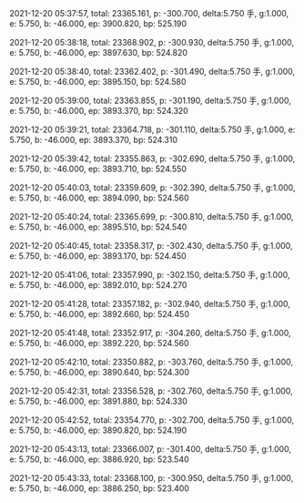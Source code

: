 2021-12-20 05:37:57, total: 23365.161, p: -300.700, delta:5.750 手, g:1.000, e: 5.750, b: -46.000, ep: 3900.820, bp: 525.190

2021-12-20 05:38:18, total: 23368.902, p: -300.930, delta:5.750 手, g:1.000, e: 5.750, b: -46.000, ep: 3897.630, bp: 524.820

2021-12-20 05:38:40, total: 23362.402, p: -301.490, delta:5.750 手, g:1.000, e: 5.750, b: -46.000, ep: 3895.150, bp: 524.580

2021-12-20 05:39:00, total: 23363.855, p: -301.190, delta:5.750 手, g:1.000, e: 5.750, b: -46.000, ep: 3893.370, bp: 524.320

2021-12-20 05:39:21, total: 23364.718, p: -301.110, delta:5.750 手, g:1.000, e: 5.750, b: -46.000, ep: 3893.370, bp: 524.310

2021-12-20 05:39:42, total: 23355.863, p: -302.690, delta:5.750 手, g:1.000, e: 5.750, b: -46.000, ep: 3893.710, bp: 524.550

2021-12-20 05:40:03, total: 23359.609, p: -302.390, delta:5.750 手, g:1.000, e: 5.750, b: -46.000, ep: 3894.090, bp: 524.560

2021-12-20 05:40:24, total: 23365.699, p: -300.810, delta:5.750 手, g:1.000, e: 5.750, b: -46.000, ep: 3895.510, bp: 524.540

2021-12-20 05:40:45, total: 23358.317, p: -302.430, delta:5.750 手, g:1.000, e: 5.750, b: -46.000, ep: 3893.170, bp: 524.450

2021-12-20 05:41:06, total: 23357.990, p: -302.150, delta:5.750 手, g:1.000, e: 5.750, b: -46.000, ep: 3892.010, bp: 524.270

2021-12-20 05:41:28, total: 23357.182, p: -302.940, delta:5.750 手, g:1.000, e: 5.750, b: -46.000, ep: 3892.660, bp: 524.450

2021-12-20 05:41:48, total: 23352.917, p: -304.260, delta:5.750 手, g:1.000, e: 5.750, b: -46.000, ep: 3892.220, bp: 524.560

2021-12-20 05:42:10, total: 23350.882, p: -303.760, delta:5.750 手, g:1.000, e: 5.750, b: -46.000, ep: 3890.640, bp: 524.300

2021-12-20 05:42:31, total: 23356.528, p: -302.760, delta:5.750 手, g:1.000, e: 5.750, b: -46.000, ep: 3891.880, bp: 524.330

2021-12-20 05:42:52, total: 23354.770, p: -302.700, delta:5.750 手, g:1.000, e: 5.750, b: -46.000, ep: 3890.820, bp: 524.190

2021-12-20 05:43:13, total: 23366.007, p: -301.400, delta:5.750 手, g:1.000, e: 5.750, b: -46.000, ep: 3886.920, bp: 523.540

2021-12-20 05:43:33, total: 23368.100, p: -300.950, delta:5.750 手, g:1.000, e: 5.750, b: -46.000, ep: 3886.250, bp: 523.400